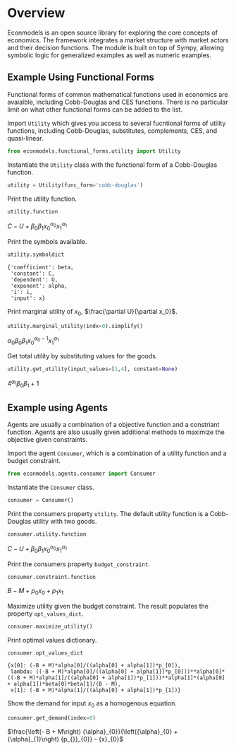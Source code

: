 # Overview

Econmodels is an open source library for exploring the core concepts of economics. The framework integrates a market structure with market actors and their decision functions. The module is built on top of Sympy, allowing symbolic logic for generalized examples as well as numeric examples.

## Example Using Functional Forms

Functional forms of common mathematical functions used in economics are avaialble, including Cobb-Douglas and CES functions. There is no particular limit on what other functional forms can be added to the list.

Import `Utility` which gives you access to several fucntional forms of utility functions, including Cobb-Douglas, substitutes, complements, CES, and quasi-linear.


```python
from econmodels.functional_forms.utility import Utility
```

Instantiate the `Utility` class with the functional form of a Cobb-Douglas function.


```python
utility = Utility(func_form='cobb-douglas')
```

Print the utility function.


```python
utility.function
```




$C - U + {\beta}_{0} {\beta}_{1} {x}_{0}^{{\alpha}_{0}} {x}_{1}^{{\alpha}_{1}}$



Print the symbols available.


```python
utility.symboldict
```




    {'coefficient': beta,
     'constant': C,
     'dependent': U,
     'exponent': alpha,
     'i': i,
     'input': x}



Print marginal utility of $x_0$, $\frac{\partial U}{\partial x_0}$.


```python
utility.marginal_utility(indx=0).simplify()
```




${\alpha}_{0} {\beta}_{0} {\beta}_{1} {x}_{0}^{{\alpha}_{0} - 1} {x}_{1}^{{\alpha}_{1}}$



Get total utility by substituting values for the goods.


```python
utility.get_utility(input_values=[1,4], constant=None)
```




$4^{{\alpha}_{1}} {\beta}_{0} {\beta}_{1} + 1$



## Example using Agents

Agents are usually a combination of a objective function and a constriant function. Agents are also usually given additional methods to maximize the objective given constraints.

Import the agent `Consumer`, which is a combination of a utility function and a budget constraint. 


```python
from econmodels.agents.consumer import Consumer
```

Instantiate the `Consumer` class.


```python
consumer = Consumer()
```

Print the consumers property `utility`. The default utility function is a Cobb-Douglas utility with two goods.


```python
consumer.utility.function
```




$C - U + {\beta}_{0} {\beta}_{1} {x}_{0}^{{\alpha}_{0}} {x}_{1}^{{\alpha}_{1}}$



Print the consumers property `budget_constraint`.


```python
consumer.constraint.function
```




$B - M + {p_{}}_{0} {x}_{0} + {p_{}}_{1} {x}_{1}$



Maximize utility given the budget constraint. The result populates the property `opt_values_dict`.


```python
consumer.maximize_utility()
```

Print optimal values dictionary.


```python
consumer.opt_values_dict
```




    {x[0]: (-B + M)*alpha[0]/((alpha[0] + alpha[1])*p_[0]),
     lambda: ((-B + M)*alpha[0]/((alpha[0] + alpha[1])*p_[0]))**alpha[0]*((-B + M)*alpha[1]/((alpha[0] + alpha[1])*p_[1]))**alpha[1]*(alpha[0] + alpha[1])*beta[0]*beta[1]/(B - M),
     x[1]: (-B + M)*alpha[1]/((alpha[0] + alpha[1])*p_[1])}



Show the demand for input $x_0$ as a homogenous equation.


```python
consumer.get_demand(index=0)
```




$\frac{\left(- B + M\right) {\alpha}_{0}}{\left({\alpha}_{0} + {\alpha}_{1}\right) {p_{}}_{0}} - {x}_{0}$


